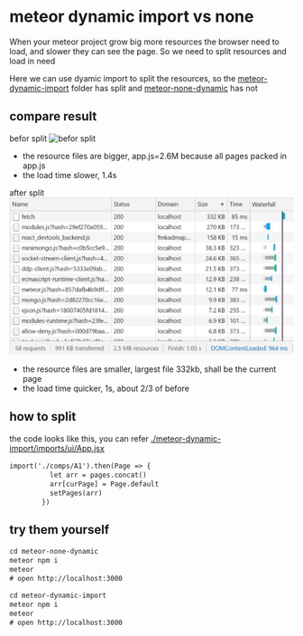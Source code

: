 # meteor dynamic import vs none

When your meteor project grow big more resources the browser need to load, and slower they can see the page. So we need to split resources and load in need

Here we can use dyamic import to split the resources, so the [meteor-dynamic-import](./meteor-dynamic-import) folder has split and [meteor-none-dynamic](./meteor-none-dynamic) has not

## compare result

befor split
![befor split](./images/none-dyamic.jpg)

- the resource files are bigger, app.js=2.6M because all pages packed in app.js
- the load time slower, 1.4s

after split
![after split](./images/dyamic.jpg)

- the resource files are smaller, largest file 332kb, shall be the current page
- the load time quicker, 1s, about 2/3 of before

## how to split

the code looks like this, you can refer [./meteor-dynamic-import/imports/ui/App.jsx](./meteor-dynamic-import/imports/ui/App.jsx)

```
import('./comps/A1').then(Page => {
          let arr = pages.concat()
          arr[curPage] = Page.default
          setPages(arr)
        })
```

## try them yourself

```
cd meteor-none-dynamic
meteor npm i
meteor
# open http://localhost:3000
```

```
cd meteor-dynamic-import
meteor npm i
meteor
# open http://localhost:3000
```